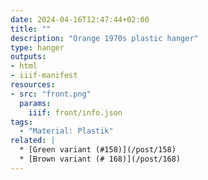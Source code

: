 ```yaml
---
date: 2024-04-16T12:47:44+02:00
title: ""
description: "Orange 1970s plastic hanger"
type: hanger
outputs:
- html
- iiif-manifest
resources:
- src: "front.png"
  params:
    iiif: front/info.json
tags:
  - "Material: Plastik"
related: |
  * [Green variant (#158)](/post/158)
  * [Brown variant (# 168)](/post/168)
---
```

